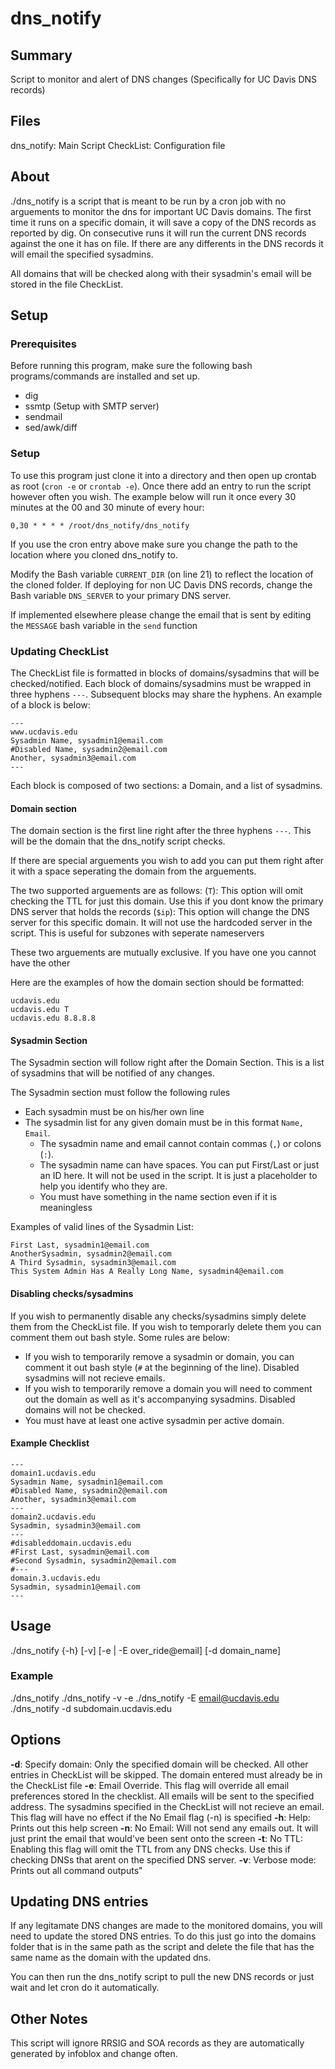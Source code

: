 # dns_notify
## Summary
Script to monitor and alert of DNS changes (Specifically for UC Davis DNS records)

## Files
dns_notify: Main Script
CheckList: Configuration file

## About
./dns_notify is a script that is meant to be run by a cron job with no arguements to monitor the dns for important UC Davis domains. The first time it runs on a specific domain, it will save a copy of the DNS records as reported by dig. On consecutive runs it will run the current DNS records against the one it has on file. If there are any differents in the DNS records it will email the specified sysadmins. 

All domains that will be checked along with their sysadmin's email will be stored in the file CheckList.

## Setup

### Prerequisites
Before running this program, make sure the following bash programs/commands are installed and set up.
- dig
- ssmtp (Setup with SMTP server)
- sendmail
- sed/awk/diff

### Setup
To use this program just clone it into a directory and then open up crontab as root (`cron -e` or `crontab -e`). Once there add an entry to run the script however often you wish. The example below will run it once every 30 minutes at the 00 and 30 minute of every hour:

```
0,30 * * * * /root/dns_notify/dns_notify
```

If you use the cron entry above make sure you change the path to the location where you cloned dns_notify to.

Modify the Bash variable `CURRENT_DIR` (on line 21) to reflect the location of the cloned folder.
If deploying for non UC Davis DNS records, change the Bash variable `DNS_SERVER` to your primary DNS server.

If implemented elsewhere please change the email that is sent by editing the `MESSAGE` bash variable in the `send` function

### Updating CheckList
The CheckList file is formatted in blocks of domains/sysadmins that will be checked/notified. Each block of domains/sysadmins must be wrapped in three hyphens `---`. Subsequent blocks may share the hyphens. An example of a block is below:

```
---
www.ucdavis.edu
Sysadmin Name, sysadmin1@email.com
#Disabled Name, sysadmin2@email.com
Another, sysadmin3@email.com
---
```

Each block is composed of two sections: a Domain, and a list of sysadmins.

#### Domain section
The domain section is the first line right after the three hyphens `---`. This will be the domain that the dns_notify script checks.

If there are special arguements you wish to add you can put them right after it with a space seperating the domain from the arguements.

The two supported arguements are as follows:
(`T`): This option will omit checking the TTL for just this domain. Use this if you dont know the primary DNS server that holds the records
(`$ip`): This option will change the DNS server for this specific domain. It will not use the hardcoded server in the script. This is useful for subzones with seperate nameservers

These two arguements are mutually exclusive. If you have one you cannot have the other

Here are the examples of how the domain section should be formatted:
```
ucdavis.edu
ucdavis.edu T
ucdavis.edu 8.8.8.8
```

#### Sysadmin Section
The Sysadmin section will follow right after the Domain Section. This is a list of sysadmins that will be notified of any changes.

The Sysadmin section must follow the following rules
- Each sysadmin must be on his/her own line
- The sysadmin list for any given domain must be in this format `Name, Email`.
	- The sysadmin name and email cannot contain commas (`,`) or colons (`:`).
	- The sysadmin name can have spaces. You can put First/Last or just an ID here. It will not be used in the script. It is just a placeholder to help you identify who they are.
	- You must have something in the name section even if it is meaningless

Examples of valid lines of the Sysadmin List:
```
First Last, sysadmin1@email.com
AnotherSysadmin, sysadmin2@email.com
A Third Sysadmin, sysadmin3@email.com
This System Admin Has A Really Long Name, sysadmin4@email.com
```

#### Disabling checks/sysadmins
If you wish to permanently disable any checks/sysadmins simply delete them from the CheckList file. If you wish to temporarly delete them you can comment them out bash style. Some rules are below:

- If you wish to temporarily remove a sysadmin or domain, you can comment it out bash style (`#` at the beginning of the line). Disabled sysadmins will not recieve emails.
- If you wish to temporarily remove a domain you will need to comment out the domain as well as it's accompanying sysadmins. Disabled domains will not be checked.
- You must have at least one active sysadmin per active domain.



#### Example Checklist
```
---
domain1.ucdavis.edu
Sysadmin Name, sysadmin1@email.com
#Disabled Name, sysadmin2@email.com
Another, sysadmin3@email.com
---
domain2.ucdavis.edu
Sysadmin, sysadmin3@email.com
---
#disableddomain.ucdavis.edu
#First Last, sysadmin@email.com
#Second Sysadmin, sysadmin2@email.com
#---
domain.3.ucdavis.edu
Sysadmin, sysadmin1@email.com
---
```


## Usage
./dns_notify {-h} [-v] [-e | -E over_ride@email] [-d domain_name]

### Example
./dns_notify
./dns_notify -v -e
./dns_notify -E email@ucdavis.edu
./dns_notify -d subdomain.ucdavis.edu


## Options
**-d**: Specify domain: Only the specified domain will be checked. All other entries in CheckList will be skipped. The domain entered must already be in the CheckList file
**-e**: Email Override. This flag will override all email preferences stored In the checklist. All emails will be sent to the specified address. The sysadmins specified in the CheckList will not recieve an email. This flag will have no effect if the No Email flag (-n) is specified
**-h**: Help: Prints out this help screen
**-n**: No Email: Will not send any emails out. It will just print the email that would've been sent onto the screen
**-t**: No TTL: Enabling this flag will omit the TTL from any DNS checks. Use this if checking DNSs that arent on the specified DNS server.
**-v**: Verbose mode: Prints out all command outputs"

## Updating DNS entries
If any legitamate DNS changes are made to the monitored domains, you will need to update the stored DNS entries. To do this just go into the domains folder that is in the same path as the script and delete the file that has the same name as the domain with the updated dns.

You can then run the dns_notify script to pull the new DNS records or just wait and let cron do it automatically.

## Other Notes
This script will ignore RRSIG and SOA records as they are automatically generated by infoblox and change often.

